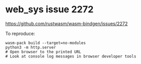 web_sys issue 2272
==================

https://github.com/rustwasm/wasm-bindgen/issues/2272

To reproduce:
```
wasm-pack build --target=no-modules
python3 -m http.server
# Open browser to the printed URL
# Look at console log messages in browser developer tools
```
